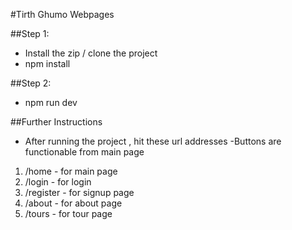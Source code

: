 #Tirth Ghumo Webpages

##Step 1:
- Install the zip / clone the project 
- npm install

##Step 2:
- npm run dev

##Further Instructions
- After running the project , hit these url addresses
-Buttons are functionable from main page

<ol>
<li>/home - for main page</li> 
<li>/login - for login</li>
<li>/register - for signup page</li>
<li>/about - for about page</li>
<li>/tours - for tour page</li>
  
</ol>
 
 
